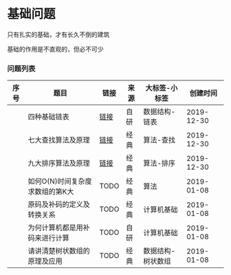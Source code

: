 # 基础问题

只有扎实的基础，才有长久不倒的建筑

基础的作用是不直观的，但必不可少

### 问题列表

|序号|题目|链接|来源|大标签-小标签|创建时间|
|--|--|--|--|--|--|
||四种基础链表|[链接](数据结构/四种基础链表)|自研|数据结构-链表|2019-12-30|
||七大查找算法及原理|[链接](算法/七大查找算法及原理)|经典|算法-查找|2019-12-30|
||九大排序算法及原理|[链接](算法/九大排序算法及原理)|经典|算法-排序|2019-12-30|
||如何O(N)时间复杂度求数组的第K大|TODO|经典|算法|2019-01-08|
||原码及补码的定义及转换关系|TODO|经典|计算机基础|2019-01-08|
||为何计算机都是用补码来进行计算|TODO|自研|计算机基础|2019-01-08|
||请讲清楚树状数组的原理及应用|TODO|经典|数据结构-树状数组|2019-01-08|
